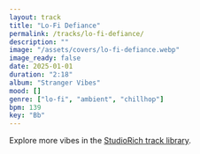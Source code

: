 ```yaml
---
layout: track
title: "Lo-Fi Defiance"
permalink: /tracks/lo-fi-defiance/
description: ""
image: "/assets/covers/lo-fi-defiance.webp"
image_ready: false
date: 2025-01-01
duration: "2:18"
album: "Stranger Vibes"
mood: []
genre: ["lo-fi", "ambient", "chillhop"]
bpm: 139
key: "Bb"
---
```


Explore more vibes in the [StudioRich track library](/tracks/).

